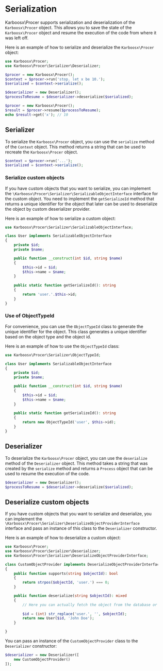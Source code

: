 # Serialization

Karboosx\Procer supports serialization and deserialization of the `Karboosx\Procer` object. This allows you to save the state of the `Karboosx\Procer` object and resume the execution of the code from where it was left off.

Here is an example of how to serialize and deserialize the `Karboosx\Procer` object:

```php
use Karboosx\Procer;
use Karboosx\Procer\Serializer\Deserializer;

$procer = new Karboosx\Procer();
$context = $procer->run('stop. let x be 10.');
$serialized = $context->serialize();

$deserializer = new Deserializer();
$processToResume = $deserializer->deserialize($serialized);

$procer = new Karboosx\Procer();
$result = $procer->resume($processToResume);
echo $result->get('x'); // 10
```

## Serializer

To serialize the `Karboosx\Procer` object, you can use the `serialize` method of the `Context` object. This method returns a string that can be used to recreate the `Karboosx\Procer` object.

```php
$context = $procer->run('...');
$serialized = $context->serialize();
```

### Serialize custom objects

If you have custom objects that you want to serialize, you can implement the `\Karboosx\Procer\Serializer\SerializableObjectInterface` interface for the custom object.
You need to implement the `getSerializeId` method that returns a unique identifier for the object that later can be used to deserialize the object by custom deserializer provider.

Here is an example of how to serialize a custom object:

```php
use Karboosx\Procer\Serializer\SerializableObjectInterface;

class User implements SerializableObjectInterface
{
    private $id;
    private $name;

    public function __construct(int $id, string $name)
    {
        $this->id = $id;
        $this->name = $name;
    }
    
    public static function getSerializeId(): string
    {
        return 'user.'.$this->id;
    }
}
```

### Use of ObjectTypeId

For convenience, you can use the `ObjectTypeId` class to generate the unique identifier for the object.
This class generates a unique identifier based on the object type and the object id.

Here is an example of how to use the `ObjectTypeId` class:

```php
use Karboosx\Procer\Serializer\ObjectTypeId;

class User implements SerializableObjectInterface
{
    private $id;
    private $name;

    public function __construct(int $id, string $name)
    {
        $this->id = $id;
        $this->name = $name;
    }
    
    public static function getSerializeId(): string
    {
        return new ObjectTypeId('user', $this->id);
    }
}
```

## Deserializer

To deserialize the `Karboosx\Procer` object, you can use the `deserialize` method of the `Deserializer` object. This method takes a string that was created by the `serialize` method and returns a `Process` object that can be used to resume the execution of the code.

```php
$deserializer = new Deserializer();
$processToResume = $deserializer->deserialize($serialized);
```

## Deserialize custom objects

If you have custom objects that you want to serialize and deserialize, you can implement the `\Karboosx\Procer\Serializer\DeserializeObjectProviderInterface` interface and pass an instance of this class to the `Deserializer` constructor.

Here is an example of how to deserialize a custom object:

```php
use Karboosx\Procer;
use Karboosx\Procer\Serializer\Deserializer;
use Karboosx\Procer\Serializer\DeserializeObjectProviderInterface;

class CustomObjectProvider implements DeserializeObjectProviderInterface
{
    public function supports(string $objectId): bool
    {
        return strpos($objectId, 'user.') === 0;
    }

    public function deserialize(string $objectId): mixed
    {
        // Here you can actually fetch the object from the database or any other source
        
        $id = (int) str_replace('user.', '', $objectId);
        return new User($id, 'John Doe');
    }

}
```

You can pass an instance of the `CustomObjectProvider` class to the `Deserializer` constructor:

```php
$deserializer = new Deserializer([
    new CustomObjectProvider()
]);
```
